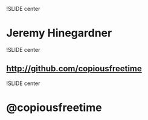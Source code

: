 !SLIDE center

# Jeremy Hinegardner #

!SLIDE center

## <http://github.com/copiousfreetime> ##

!SLIDE center

# @copiousfreetime #





